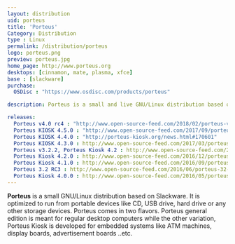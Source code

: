 ```yaml
---
layout: distribution
uid: porteus
title: 'Porteus'
Category: Distribution
type : Linux
permalink: /distribution/porteus
logo: porteus.png
preview: porteus.jpg
home_page: http://www.porteus.org
desktops: [cinnamon, mate, plasma, xfce]
base : [slackware]
purchase:
  OSDisc : "https://www.osdisc.com/products/porteus"

description: Porteus is a small and live GNU/Linux distribution based on Slackware. Stories on Porteus GNU/Linux

releases:
  Porteus v4.0 rc4 : "http://www.open-source-feed.com/2018/02/porteus-v40-rc4-released-with-added.html"
  Porteus KIOSK 4.5.0 : "http://www.open-source-feed.com/2017/09/porteus-kiosk-450-released-with-linux.html"
  Porteus KIOSK 4.4.0 : "http://porteus-kiosk.org/news.html#170601"
  Porteus KIOSK 4.3.0 : http://www.open-source-feed.com/2017/03/porteus-kiosk-430-released-with-linux.html
  Porteus v3.2.2, Porteus Kiosk 4.2 : http://www.open-source-feed.com/2016/12/porteus-v322-final-released-with.html
  Porteus Kiosk 4.2.0 : http://www.open-source-feed.com/2016/12/porteus-kiosk-420-released.html
  Porteus Kiosk 4.1.0 : http://www.open-source-feed.com/2016/09/porteus-kiosk-410-released-with-cloud.html
  Porteus 3.2 RC3 : http://www.open-source-feed.com/2016/06/porteus-32-rc3-is-available-for-testing.html
  Porteus Kiosk 4.0.0 : http://www.open-source-feed.com/2016/05/porteus-kiosk-400-released.html
---
```


**Porteus** is a small GNU/Linux distribution based on Slackware. It is optimized to run from portable devices like CD, USB drive, hard drive or any other storage devices. Porteus comes in two flavors. Porteus general edition is meant for regular desktop computers while the other variation, Porteus Kiosk is developed for embedded systems like ATM machines, display boards, advertisement boards ..etc.
